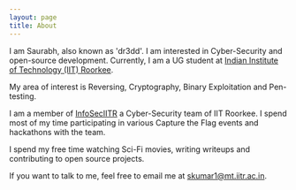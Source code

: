```yaml
---
layout: page
title: About
---
```


<p>
I am Saurabh, also known as 'dr3dd'. I am interested in Cyber-Security and open-source development. Currently, I am a UG student at <a href="https://www.iitr.ac.in/">Indian Institute of Technology (IIT) Roorkee</a>.
</p>
<p>
My area of interest is Reversing, Cryptography, Binary Exploitation and Pen-testing.
</p>
<p>
I am a member of <a href="https://infoseciitr.github.io/">InfoSecIITR</a> a Cyber-Security team of IIT Roorkee. I spend most of my time participating in various Capture the Flag events and hackathons with the team.
</p>
<p>
I spend my free time watching Sci-Fi movies, writing writeups and contributing to open source projects.</p>

<p>
If you want to talk to me, feel free to email me  at <a href="mailto:skumar1@mt.iitr.ac.in">skumar1@mt.iitr.ac.in</a>.
</p>

